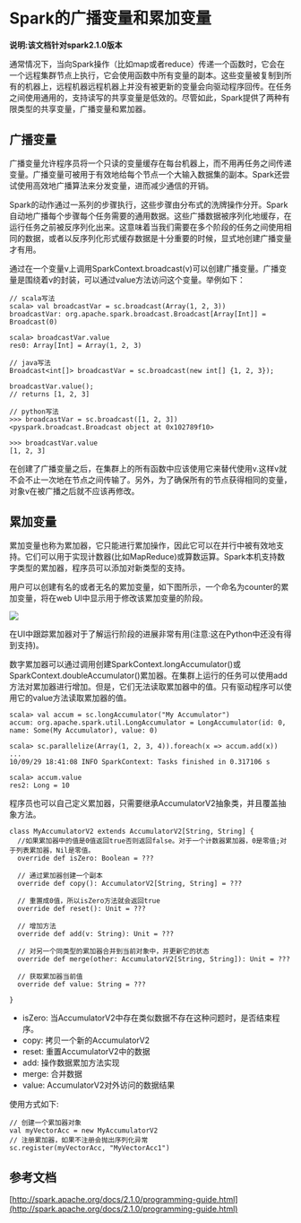 # Spark的广播变量和累加变量

**说明:该文档针对spark2.1.0版本**

通常情况下，当向Spark操作（比如map或者reduce）传递一个函数时，它会在一个远程集群节点上执行，它会使用函数中所有变量的副本。这些变量被复制到所有的机器上，远程机器远程机器上并没有被更新的变量会向驱动程序回传。在任务之间使用通用的，支持读写的共享变量是低效的。尽管如此，Spark提供了两种有限类型的共享变量，广播变量和累加器。

## 广播变量

广播变量允许程序员将一个只读的变量缓存在每台机器上，而不用再任务之间传递变量。广播变量可被用于有效地给每个节点一个大输入数据集的副本。Spark还尝试使用高效地广播算法来分发变量，进而减少通信的开销。

Spark的动作通过一系列的步骤执行，这些步骤由分布式的洗牌操作分开。Spark自动地广播每个步骤每个任务需要的通用数据。这些广播数据被序列化地缓存，在运行任务之前被反序列化出来。这意味着当我们需要在多个阶段的任务之间使用相同的数据，或者以反序列化形式缓存数据是十分重要的时候，显式地创建广播变量才有用。

通过在一个变量v上调用SparkContext.broadcast(v)可以创建广播变量。广播变量是围绕着v的封装，可以通过value方法访问这个变量。举例如下：
```
// scala写法
scala> val broadcastVar = sc.broadcast(Array(1, 2, 3))
broadcastVar: org.apache.spark.broadcast.Broadcast[Array[Int]] = Broadcast(0)

scala> broadcastVar.value
res0: Array[Int] = Array(1, 2, 3)

// java写法
Broadcast<int[]> broadcastVar = sc.broadcast(new int[] {1, 2, 3});

broadcastVar.value();
// returns [1, 2, 3]

// python写法
>>> broadcastVar = sc.broadcast([1, 2, 3])
<pyspark.broadcast.Broadcast object at 0x102789f10>

>>> broadcastVar.value
[1, 2, 3]
```
在创建了广播变量之后，在集群上的所有函数中应该使用它来替代使用v.这样v就不会不止一次地在节点之间传输了。另外，为了确保所有的节点获得相同的变量，对象v在被广播之后就不应该再修改。

## 累加变量

累加变量也称为累加器，它只能进行累加操作，因此它可以在并行中被有效地支持。它们可以用于实现计数器(比如MapReduce)或算数运算。Spark本机支持数字类型的累加器，程序员可以添加对新类型的支持。

用户可以创建有名的或者无名的累加变量，如下图所示，一个命名为counter的累加变量，将在web UI中显示用于修改该累加变量的阶段。

![](http://spark.apache.org/docs/2.1.0/img/spark-webui-accumulators.png)

在UI中跟踪累加器对于了解运行阶段的进展非常有用(注意:这在Python中还没有得到支持)。

数字累加器可以通过调用创建SparkContext.longAccumulator()或SparkContext.doubleAccumulator()累加器。在集群上运行的任务可以使用add方法对累加器进行增加。但是，它们无法读取累加器中的值。只有驱动程序可以使用它的value方法读取累加器的值。
```
scala> val accum = sc.longAccumulator("My Accumulator")
accum: org.apache.spark.util.LongAccumulator = LongAccumulator(id: 0, name: Some(My Accumulator), value: 0)

scala> sc.parallelize(Array(1, 2, 3, 4)).foreach(x => accum.add(x))
...
10/09/29 18:41:08 INFO SparkContext: Tasks finished in 0.317106 s

scala> accum.value
res2: Long = 10
```
程序员也可以自己定义累加器，只需要继承AccumulatorV2抽象类，并且覆盖抽象方法。
```
class MyAccumulatorV2 extends AccumulatorV2[String, String] {
  //如果累加器中的值是0值返回true否则返回false。对于一个计数器累加器，0是零值;对于列表累加器，Nil是零值。
  override def isZero: Boolean = ???

  // 通过累加器创建一个副本
  override def copy(): AccumulatorV2[String, String] = ???

  // 重置成0值，所以isZero方法就会返回true
  override def reset(): Unit = ???

  // 增加方法
  override def add(v: String): Unit = ???

  // 对另一个同类型的累加器合并到当前对象中，并更新它的状态
  override def merge(other: AccumulatorV2[String, String]): Unit = ???

  // 获取累加器当前值
  override def value: String = ???

}
```

- isZero: 当AccumulatorV2中存在类似数据不存在这种问题时，是否结束程序。
- copy: 拷贝一个新的AccumulatorV2
- reset: 重置AccumulatorV2中的数据
- add: 操作数据累加方法实现
- merge: 合并数据
- value: AccumulatorV2对外访问的数据结果

使用方式如下:
```
// 创建一个累加器对象
val myVectorAcc = new MyAccumulatorV2
// 注册累加器，如果不注册会抛出序列化异常
sc.register(myVectorAcc, "MyVectorAcc1")
```


## 参考文档

[http://spark.apache.org/docs/2.1.0/programming-guide.html](http://spark.apache.org/docs/2.1.0/programming-guide.html)
